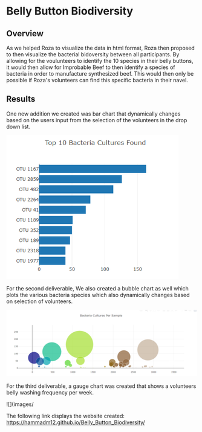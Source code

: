 # Belly Button Biodiversity

## Overview

As we helped Roza to visualize the data in html format, Roza then proposed to then visualize the bacterial bidoversity between all participants. By allowing for the voulunteers to identify the 10 species in their belly buttons, it would then allow for Improbable Beef to then identify a species of bacteria in order to manufacture synthesized beef. This would then only be possible if Roza's volunteers can find this specific bacteria in their navel.

## Results

One new addition we created was bar chart that dynamically changes based on the users input from the selection of the volunteers in the drop down list.

![](images/toptenbacteriacultures.PNG)

For the second deliverable, We also created a bubble chart as well which plots the various bacteria species which also dynamically changes based on selection of volunteers.

![](images/bacteria_cultures_per_sample.PNG)

For the third deliverable, a gauge chart was created that shows a volunteers belly washing frequency per week.

![](images/



The following link displays the website created: https://hammadm12.github.io/Belly_Button_Biodiversity/
